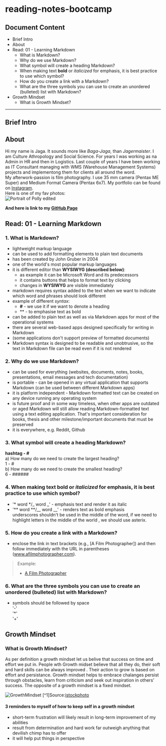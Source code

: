 # reading-notes-bootcamp
## Document Content
- Brief Intro
- About
- Read: 01 - Learning Markdown
  - What is Markdown?
  - Why do we use Markdown?
  - What symbol will create a heading Markdown?
  - When making text **bold** or *italicized* for emphasis, it is best practice to use which symbol?
  - How do you create a link with a Markdown?
  - What are the three symbols you can use to create an unordered (bulleted) list with Markdown?
- Growth Mindset
  - What is Growth Mindset?

***
## Brief Intro
## About
Hi my name is Jaga. It sounds more like *Baga-Jaga*, than *Jagermaister*. I am Culture Athropology and Social Science. For years I was working as na Admin in HR and then in Logistics. Last couple of years I have been working as IT Consultant managing with WMS (Warehouse Management Systems) projects and implementong them for clients all around the word.  
My afterwork-passion is film photography. I use 35 mm camera (Pentax ME Super) and Medium Format Camera (Pentax 6x7). My portfolio can be found on [Instagram](https://www.instagram.com/jagagalganek/?hl=en).  
Here is one of my fav photos:  
![Portrait of Polly edited](https://github.com/YagaGauaganek/reading-notes-bootcamp/assets/135458354/16514a68-dbc5-4173-9a78-a5b281adfe89)

 **And here is link to my [**GitHub Page**](https://github.com/YagaGauaganek)**

## Read: 01 - Learning Markdown
### 1. What is Markdown?
- lightweight markup language <br>
- can be used to add formatting elements to plain text documents
- has been created by John Gruber in 2004
- one of the world's most popular markup languages
- it is different editor than **WYSIWYG (described below)**:
  + as example it can be Microsoft Word and its predecessors
  + it contains buttons that helps to format text by clicking
  + changes in __WYSIWYG__ are visible immediately
- markdown requires syntax added to the text when we want to indicate which word and phrases should look different
- example of different *syntax*:
  + **#** - we use it if we want to denote a heading
  + ** -  to emphasise text as bold
- can be added to plain text as well as via Markdown apps for most of the operational systems 
- there are several web-based apps designed specifically for writing in Markdown 
- (some applications don't support preview of formatted documents)
- Markdown syntax is designed to be readable and unobtrusive, so the text in Markdown file can be read even if it is not rendered
### 2. Why do we use Markdown?
- can be used for everything (websites, documents, notes, books, presentations, email messages and tech documentation)
- is portable - can be opened in any virtual application that supports Markdown (can be used between different Markdown apps)
- it is platform independent - Markdown formatted text can be created on any device running any operating system
- is future proof and in some way timeless, when other apps are outdated or aged Markdown will still allow reading Markdown-formatted text using a text editing application. That's important consideration for books, thesis and other milestone/important documents that must be preserved
- it is everywhere, e.g. Reddit, Github
### 3. What symbol will create a heading Markdown?
**hashtag - #**  
  a) How many do we need to create the largest heading?  
1 - #  
  b) How many do we need to create the smallest heading?  
6 - ######  
### 4. When making text **bold** or *italicized* for emphasis, it is best practice to use which symbol?
- '* word */_ word _' - emphasis text and render it as italic  
- '** word **/__ word __' - renders text as bold emphasis  
underscores shouldn't be used in the middle of the word, if we need to highlight letters in the middle of the world , we should use asterix.
### 5. How do you create a link with a Markdown?
- enclose the link in text brackets (e.g., [A Film Photographer]) and then follow immediately with the URL in parentheses (www.afilmphotographer.com). 
> Example:
> - [A Film Photographer](www.afilmphotographer.com)  

### 6. What are the three symbols you can use to create an unordered (bulleted) list with Markdown?
- symbols should be followed by space  
'-'  
'*'  
'+'  

## Growth Mindset
### What is Growth Mindset?
As per definition a growth mindset let us belive that success on time and effort we put in. People wth Growth midset believe that all they do, their soft and hard skills can be always improved . Their action to grow is based on effort and persistance.  Growth mindset helps to embrace chalanges persist through obstacles, learn from criticism and seek out inspiration in others’ success.  The opposite of a growth mindset is a fixed mindset.

![GrowthMindset](https://github.com/YagaGauaganek/reading-notes-bootcamp/assets/135458354/7321d7a4-506d-40fd-93bc-28aa074dd4a8)
[^1]Source:[istockphoto](https://www.istockphoto.com/th/%E0%B9%80%E0%B8%A7%E0%B8%84%E0%B9%80%E0%B8%95%E0%B8%AD%E0%B8%A3%E0%B9%8C/growth-mindset-vs-fixed-mindset-%E0%B9%80%E0%B8%A7%E0%B8%81%E0%B9%80%E0%B8%95%E0%B8%AD%E0%B8%A3%E0%B9%8C%E0%B8%AA%E0%B9%8D%E0%B8%B2%E0%B8%AB%E0%B8%A3%E0%B8%B1%E0%B8%9A%E0%B8%81%E0%B8%B2%E0%B8%A3%E0%B8%99%E0%B9%8D%E0%B8%B2%E0%B9%80%E0%B8%AA%E0%B8%99%E0%B8%AD%E0%B8%AA%E0%B9%84%E0%B8%A5%E0%B8%94%E0%B9%8C%E0%B8%AB%E0%B8%A3%E0%B8%B7%E0%B8%AD%E0%B9%81%E0%B8%9A%E0%B8%99%E0%B9%80%E0%B8%99%E0%B8%AD%E0%B8%A3%E0%B9%8C%E0%B9%80%E0%B8%A7%E0%B9%87%E0%B8%9A-gm1404229409-456509537)
#### 3 reminders to myself of how to keep self in a growth mindset
- short-term frustration will likely result in long-term improvement of my abilities
- result from determination and hard work far outweigh anything that devilish chimp has to offer
- it will help put things in perspective
